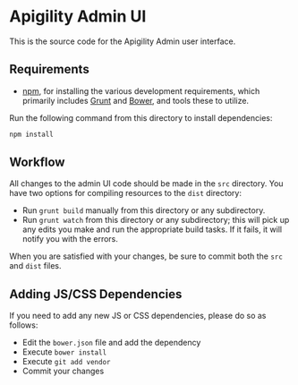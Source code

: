 Apigility Admin UI
==================

This is the source code for the Apigility Admin user interface.

Requirements
------------

- [npm](https://npmjs.org/), for installing the various development
  requirements, which primarily includes [Grunt](http://gruntjs.com) and
  [Bower](http://bower.io/), and tools these to utilize.

Run the following command from this directory to install dependencies:

```sh
npm install
```

Workflow
--------

All changes to the admin UI code should be made in the `src` directory. You have
two options for compiling resources to the `dist` directory:

- Run `grunt build` manually from this directory or any subdirectory.
- Run `grunt watch` from this directory or any subdirectory; this will pick up
  any edits you make and run the appropriate build tasks. If it fails, it will 
  notify you with the errors.

When you are satisfied with your changes, be sure to commit both the `src` and
`dist` files.

Adding JS/CSS Dependencies
--------------------------

If you need to add any new JS or CSS dependencies, please do so as follows:

- Edit the `bower.json` file and add the dependency
- Execute `bower install`
- Execute `git add vendor`
- Commit your changes
